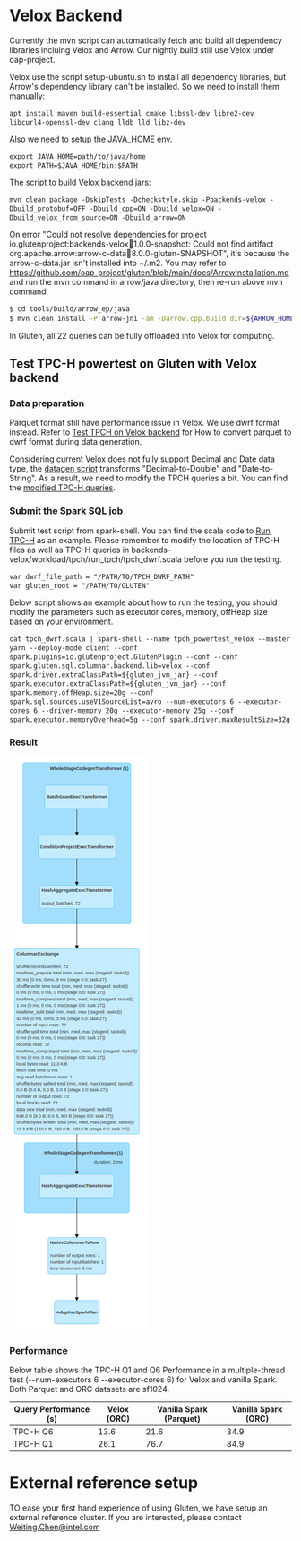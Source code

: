 # Velox Backend

Currently the mvn script can automatically fetch and build all dependency libraries incluing Velox and Arrow. Our nightly build still use Velox under oap-project. 

Velox use the script setup-ubuntu.sh to install all dependency libraries, but Arrow's dependency library can't be installed. So we need to install them manually:

```shell script
apt install maven build-essential cmake libssl-dev libre2-dev libcurl4-openssl-dev clang lldb lld libz-dev
```

Also we need to setup the JAVA_HOME env.
```shell script
export JAVA_HOME=path/to/java/home
export PATH=$JAVA_HOME/bin:$PATH
```


The script to build Velox backend jars:

```shell script
mvn clean package -DskipTests -Dcheckstyle.skip -Pbackends-velox -Dbuild_protobuf=OFF -Dbuild_cpp=ON -Dbuild_velox=ON -Dbuild_velox_from_source=ON -Dbuild_arrow=ON
```

On error "Could not resolve dependencies for project io.glutenproject:backends-velox:jar:1.0.0-snapshot: Could not find artifact org.apache.arrow:arrow-c-data:jar:8.0.0-gluten-SNAPSHOT", it's because the arrow-c-data.jar isn't installed into ~/.m2. You may refer to https://github.com/oap-project/gluten/blob/main/docs/ArrowInstallation.md and run the mvn command in arrow/java directory, then re-run above mvn command

```bash
$ cd tools/build/arrow_ep/java
$ mvn clean install -P arrow-jni -am -Darrow.cpp.build.dir=${ARROW_HOME}/cpp/release-build/release/ -DskipTests -Dcheckstyle.skip
```


In Gluten, all 22 queries can be fully offloaded into Velox for computing.  

## Test TPC-H powertest on Gluten with Velox backend

### Data preparation

Parquet format still have performance issue in Velox. We use dwrf format instead. Refer to [Test TPCH on Velox backend](../backends-velox/workload/tpch/README.md) for How to convert parquet to dwrf format during data generation.

Considering current Velox does not fully support Decimal and Date data type, the [datagen script](../backends-velox/workload/tpch/gen_data/parquet_dataset/tpch_datagen_parquet.scala) transforms "Decimal-to-Double" and "Date-to-String". As a result, we need to modify the TPCH queries a bit. You can find the [modified TPC-H queries](../backends-velox/workload/tpch/tpch.queries.updated/).

### Submit the Spark SQL job

Submit test script from spark-shell. You can find the scala code to [Run TPC-H](../backends-velox/workload/tpch/run_tpch/tpch_dwrf.scala) as an example. Please remember to modify the location of TPC-H files as well as TPC-H queries in backends-velox/workload/tpch/run_tpch/tpch_dwrf.scala before you run the testing. 
```
var dwrf_file_path = "/PATH/TO/TPCH_DWRF_PATH"
var gluten_root = "/PATH/TO/GLUTEN"
```
Below script shows an example about how to run the testing, you should modify the parameters such as executor cores, memory, offHeap size based on your environment. 

```shell script
cat tpch_dwrf.scala | spark-shell --name tpch_powertest_velox --master yarn --deploy-mode client --conf spark.plugins=io.glutenproject.GlutenPlugin --conf --conf spark.gluten.sql.columnar.backend.lib=velox --conf spark.driver.extraClassPath=${gluten_jvm_jar} --conf spark.executor.extraClassPath=${gluten_jvm_jar} --conf spark.memory.offHeap.size=20g --conf spark.sql.sources.useV1SourceList=avro --num-executors 6 --executor-cores 6 --driver-memory 20g --executor-memory 25g --conf spark.executor.memoryOverhead=5g --conf spark.driver.maxResultSize=32g
```

### Result

![TPC-H Q6](./image/TPC-H_Q6_DAG.png)

### Performance

Below table shows the TPC-H Q1 and Q6 Performance in a multiple-thread test (--num-executors 6 --executor-cores 6) for Velox and vanilla Spark.
Both Parquet and ORC datasets are sf1024.

| Query Performance (s) | Velox (ORC) | Vanilla Spark (Parquet) | Vanilla Spark (ORC) |
|---------------- | ----------- | ------------- | ------------- |
| TPC-H Q6 | 13.6 | 21.6  | 34.9 |
| TPC-H Q1 | 26.1 | 76.7 | 84.9 |

# External reference setup

TO ease your first hand experience of using Gluten, we have setup an external reference cluster. If you are interested, please contact Weiting.Chen@intel.com

